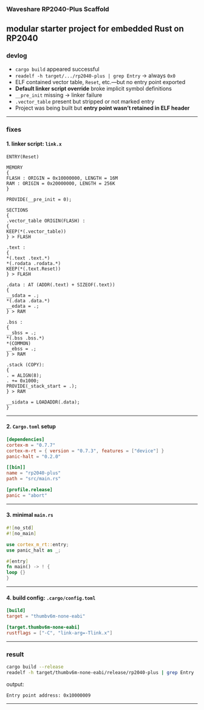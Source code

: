 ### Waveshare RP2040-Plus Scaffold

modular starter project for embedded Rust on RP2040
---

### devlog

- `cargo build` appeared successful
- `readelf -h target/.../rp2040-plus | grep Entry` → always `0x0`
- ELF contained vector table, `Reset`, etc.—but no entry point exported
- **Default linker script override** broke implicit symbol definitions
- `__pre_init` missing → linker failure
- `.vector_table` present but stripped or not marked entry
- Project was being built but **entry point wasn’t retained in ELF header**

---

### fixes

#### 1. **linker script: `link.x`**

```ld
ENTRY(Reset)

MEMORY
{
FLASH : ORIGIN = 0x10000000, LENGTH = 16M
RAM : ORIGIN = 0x20000000, LENGTH = 256K
}

PROVIDE(__pre_init = 0);

SECTIONS
{
.vector_table ORIGIN(FLASH) :
{
KEEP(*(.vector_table))
} > FLASH

.text :
{
*(.text .text.*)
*(.rodata .rodata.*)
KEEP(*(.text.Reset))
} > FLASH

.data : AT (ADDR(.text) + SIZEOF(.text))
{
__sdata = .;
*(.data .data.*)
__edata = .;
} > RAM

.bss :
{
__sbss = .;
*(.bss .bss.*)
*(COMMON)
__ebss = .;
} > RAM

.stack (COPY):
{
. = ALIGN(8);
. += 0x1000;
PROVIDE(_stack_start = .);
} > RAM

__sidata = LOADADDR(.data);
}
```

---

#### 2. **`Cargo.toml` setup**

```toml
[dependencies]
cortex-m = "0.7.7"
cortex-m-rt = { version = "0.7.3", features = ["device"] }
panic-halt = "0.2.0"

[[bin]]
name = "rp2040-plus"
path = "src/main.rs"

[profile.release]
panic = "abort"
```

---

#### 3. **minimal `main.rs`**

```rust
#![no_std]
#![no_main]

use cortex_m_rt::entry;
use panic_halt as _;

#[entry]
fn main() -> ! {
loop {}
}
```

---

#### 4. **build config: `.cargo/config.toml`**

```toml
[build]
target = "thumbv6m-none-eabi"

[target.thumbv6m-none-eabi]
rustflags = ["-C", "link-arg=-Tlink.x"]
```

---

### result

```sh
cargo build --release
readelf -h target/thumbv6m-none-eabi/release/rp2040-plus | grep Entry
```

output:
```
Entry point address: 0x10000009
```

---
